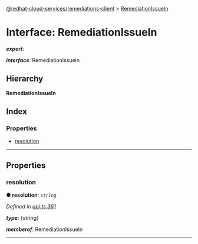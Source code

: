 [@redhat-cloud-services/remediations-client](../README.md) > [RemediationIssueIn](../interfaces/remediationissuein.md)

# Interface: RemediationIssueIn

*__export__*: 

*__interface__*: RemediationIssueIn

## Hierarchy

**RemediationIssueIn**

## Index

### Properties

* [resolution](remediationissuein.md#resolution)

---

## Properties

<a id="resolution"></a>

###  resolution

**● resolution**: *`string`*

*Defined in [api.ts:361](https://github.com/RedHatInsights/javascript-clients/blob/master/packages/remediations/api.ts#L361)*

*__type__*: {string}

*__memberof__*: RemediationIssueIn

___

